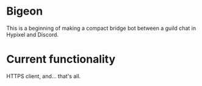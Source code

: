 # Bigeon
This is a beginning of making a compact bridge bot between a guild chat in Hypixel and Discord.

# Current functionality
HTTPS client, and... that's all.
